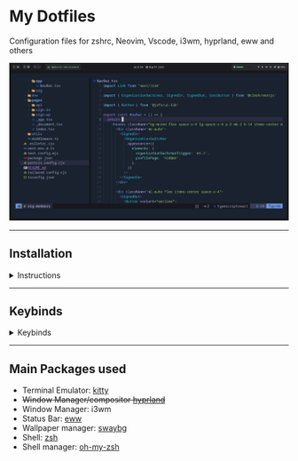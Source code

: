 # My Dotfiles

Configuration files for zshrc, Neovim, Vscode, i3wm, hyprland, eww and others

![image](images/screenshots/nvim.png)

---

## Installation

<details>
<summary>
Instructions
</summary>

- **Before Installing:** Most packages will attempt to be installed with `pacman` (Arch Repository Package Manager) or [`paru`](https://github.com/Morganamilo/paru) (AUR helper), some Python (pip) packages will be installed as well in the setup script. Even then most configuration is distro-agnostic, and you can read below what you can and cannot run depending if you're running an Arch-based distro or not. You can just answer 'n' to every installation prompt when running the below scripts if you're not using an Arch-based distro, and install the needed packages manually with your preferred package manager if necessary.


- **Clone repository dotfiles to `~/dotfiles`:**
  ```bash
  git clone https://github.com/johnvictorfs/dotfiles.git $HOME/dotfiles
  cd $HOME/dotfiles
  ```

- **Zsh Setup:**
  ```bash
  # Installation with pacman, config is distro-agnostic
  ./zsh.sh

  # Distro-agnostic, symlink .zshrc and .aliases files
  ./oh-my-zsh.sh
  ```

- **Neovim Setup:**
  > Installation with pacman, config is distro-agnostic

  ```bash
  nvim/setup.sh
  ```

- **i3/rofi/kitty and some others Setup:**
  > Installation with paru, config is distro-agnostic

  ```bash
  ./setup.sh
  ```

- **VsCode Setup:**
  > Installation with pacman, config is distro-agnostic

  ```bash
  ./vscode.sh
  ```
</details>

---

## Keybinds

<details>
<summary>
Keybinds
</summary>

- **Default <kbd>$mod</kbd> key:** <kbd>Super</kbd>

| Key | Action |
|-----|--------|
| <kbd>$mod</kbd> + <kbd>Shift</kbd> + <kbd>i</kbd> | Open config file in nvim |
| <kbd>$mod</kbd> + <kbd>h</kbd> | Switch to Horizontal tiling |
| <kbd>$mod</kbd> + <kbd>v</kbd> | Switch to Vertical tiling |
| <kbd>$mod</kbd> + <kbd><1-8></kbd> | Switch Workspace |
| <kbd>$mod</kbd> + <kbd>Shift</kbd> + <kbd><1-8></kbd> | Move active Window to Workspace and switch to it |
| <kbd>$mod</kbd> + <kbd>Shift</kbd> + <kbd>Space</kbd> | Toggle floating on active Window |
| <kbd>$mod</kbd> + <kbd>Space</kbd> | Toggle focus between floating or non-floating Window |
| <kbd>$mod</kbd> + <kbd>Ctrl</kbd> + <kbd>m</kbd> | Open audio settings |
| <kbd>$mod</kbd> + <kbd>f</kbd> | Toggle Active Window Full-screen |
| <kbd>$mod</kbd> + <kbd>Return</kbd> | Open Terminal Window |
| <kbd>$mod</kbd> + <kbd>n</kbd> | Open Notes |
| <kbd>$mod</kbd> + <kbd>&larr;</kbd> <kbd>&uarr;</kbd> <kbd>&rarr;</kbd> <kbd>&darr;</kbd> | Switch Active Window |
| <kbd>$mod</kbd> + <kbd>Ctrl</kbd> + <kbd>&larr;</kbd> <kbd>&uarr;</kbd> <kbd>&rarr;</kbd> | Resize active window |
| <kbd>$mod</kbd> + <kbd>Shift</kbd> + <kbd>&larr;</kbd> <kbd>&uarr;</kbd> <kbd>&rarr;</kbd> <kbd>&darr;</kbd> | Move Active Window |
| <kbd>$mod</kbd> + <kbd>d</kbd> | Open Application Launcher |
| <kbd>$mod</kbd> + <kbd>w</kbd> | Open Browser |
| <kbd>$mod</kbd> + <kbd>F3</kbd> | Open File Manager |
| <kbd>$mod</kbd> + <kbd>F2</kbd> | Open Music Player |
| <kbd>$mod</kbd> + <kbd>c</kbd> | Open Windowed Terminal Calculator |
| <kbd>$mod</kbd> + <kbd>q</kbd> | Close active Window |
| <kbd>PrtScr</kbd> | Region selection Screenshot with Flameshot |
| <kbd>Volume Up/Down</kbd> | Increase/Decrease Volume with Fn keys |
| <kbd>Volume Mute</kbd> | Mute/Unmute Volume with Fn keys |
| <kbd>$mod</kbd> + <kbd>0</kbd> | System Mode to lock/suspend/restart/shutdown etc. |
| <kbd>$mod</kbd> + <kbd>l</kbd> | Lock Screen |
| <kbd>$mod</kbd> + Click + Drag Window | Move floating window with the mouse |

</details>

---

## Main Packages used

- Terminal Emulator: [kitty](https://github.com/kovidgoyal/kitty)
- ~~Window Manager/compositor [hyprland](https://hyprland.org)~~
- Window Manager: i3wm
- Status Bar: [eww](https://github.com/elkowar/eww)
- Wallpaper manager: [swaybg](https://github.com/swaywm/swaybg)
- Shell: [zsh](https://www.zsh.org)
- Shell manager: [oh-my-zsh](https://github.com/ohmyzsh/ohmyzsh)
